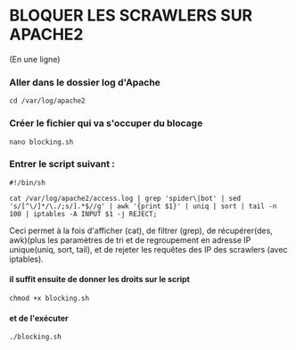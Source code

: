 # BLOQUER LES SCRAWLERS SUR APACHE2 
(En une ligne)

### Aller dans le dossier log d'Apache

```
cd /var/log/apache2
```

### Créer le fichier qui va s'occuper du blocage 

```
nano blocking.sh
```

### Entrer le script suivant : 

```
#!/bin/sh

cat /var/log/apache2/access.log | grep 'spider\|bot' | sed 's/[^\/]*/\./;s/].*$//g' | awk '{print $1}' | uniq | sort | tail -n 100 | iptables -A INPUT $1 -j REJECT;

```

Ceci permet à la fois d'afficher (cat), de filtrer (grep), de récupérer(des, awk)(plus les paramètres de tri et de regroupement en adresse IP unique(uniq, sort, tail), et de rejeter les requêtes des IP des scrawlers (avec iptables).

#### il suffit ensuite de donner les droits sur le script

```
chmod +x blocking.sh
```
#### et de l'exécuter
```
./blocking.sh
```
